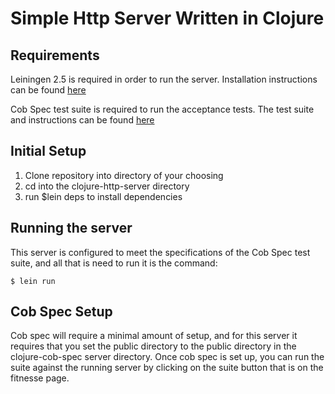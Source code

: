 # Simple Http Server Written in Clojure

## Requirements 
Leiningen 2.5 is required in order to run the server. Installation instructions can be found [here](http://leiningen.org/)

Cob Spec test suite is required to run the acceptance tests. The test suite and instructions can be found [here](https://github.com/8thlight/cob_spec)

## Initial Setup
1. Clone repository into directory of your choosing
2. cd into the clojure-http-server directory
3. run $lein deps to install dependencies

## Running the server
This server is configured to meet the specifications of the Cob Spec test suite, and all that is need to run it is the command:
```
$ lein run
```
## Cob Spec Setup
Cob spec will require a minimal amount of setup, and for this server it requires
that you set the public directory to the public directory in the
clojure-cob-spec server directory. Once cob spec is set up, you can run the
suite against the running server by clicking on the suite button that is on the fitnesse
page.
